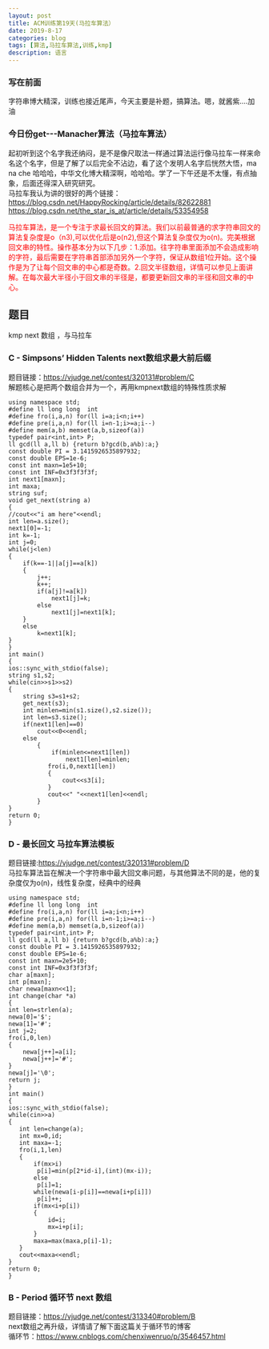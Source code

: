 ```yaml
---
layout: post
title: ACM训练第19天(马拉车算法）
date: 2019-8-17
categories: blog
tags: [算法,马拉车算法,训练,kmp]
description: 语言
---
```


### 写在前面
字符串博大精深，训练也接近尾声，今天主要是补题，搞算法。嗯，就酱紫....加油

### 今日份get---Manacher算法（马拉车算法）
起初听到这个名字我还纳闷，是不是像尺取法一样通过算法运行像马拉车一样来命名这个名字，但是了解了以后完全不沾边，看了这个发明人名字后恍然大悟，ma na che 哈哈哈，中华文化博大精深啊，哈哈哈。学了一下午还是不太懂，有点抽象，后面还得深入研究研究。<br/>
马拉车我认为讲的很好的两个链接：<br/>
<https://blog.csdn.net/HappyRocking/article/details/82622881><br/>
<https://blog.csdn.net/the_star_is_at/article/details/53354958><br/>
<p style="color: red;">马拉车算法，是一个专注于求最长回文的算法。我们以前最普通的求字符串回文的算法复杂度是o（n3),可以优化后是o(n2),但这个算法复杂度仅为o(n)。完美根据回文串的特性。操作基本分为以下几步：1.添加。往字符串里面添加不会造成影响的字符，最后需要在字符串首部添加另外一个字符，保证从数组1位开始。这个操作是为了让每个回文串的中心都是奇数。2.回文半径数组，详情可以参见上面讲解。在每次最大半径小于回文串的半径是，都要更新回文串的半径和回文串的中心。</p>

## 题目
kmp next 数组 ，与马拉车

### C - Simpsons’ Hidden Talents next数组求最大前后缀
题目链接：<https://vjudge.net/contest/320131#problem/C><br/>
解题核心是把两个数组合并为一个，再用kmpnext数组的特殊性质求解<br/>

    using namespace std;
    #define ll long long  int
    #define fro(i,a,n) for(ll i=a;i<n;i++)
    #define pre(i,a,n) for(ll i=n-1;i>=a;i--)
    #define mem(a,b) memset(a,b,sizeof(a))
    typedef pair<int,int> P;
    ll gcd(ll a,ll b) {return b?gcd(b,a%b):a;}
    const double PI = 3.1415926535897932;
    const double EPS=1e-6;
    const int maxn=1e5+10;
    const int INF=0x3f3f3f3f;
    int next1[maxn];
    int maxa;
    string suf;
    void get_next(string a)
    {
    //cout<<"i am here"<<endl;
    int len=a.size();
    next1[0]=-1;
    int k=-1;
    int j=0;
    while(j<len)
    {
        if(k==-1||a[j]==a[k])
        {
            j++;
            k++;
            if(a[j]!=a[k])
                next1[j]=k;
            else
                next1[j]=next1[k];
        }
        else
            k=next1[k];
    }
    }
    int main()
    {
    ios::sync_with_stdio(false);
    string s1,s2;
    while(cin>>s1>>s2)
    {
        string s3=s1+s2;
        get_next(s3);
        int minlen=min(s1.size(),s2.size());
        int len=s3.size();
        if(next1[len]==0)
            cout<<0<<endl;
        else
            {
                if(minlen<=next1[len])
                    next1[len]=minlen;
               fro(i,0,next1[len])
               {
                   cout<<s3[i];
               }
               cout<<" "<<next1[len]<<endl;
            }
    }
    return 0;
    }

### D - 最长回文 马拉车算法模板
题目链接:<https://vjudge.net/contest/320131#problem/D><br/>
马拉车算法旨在解决一个字符串中最大回文串问题，与其他算法不同的是，他的复杂度仅为o(n)，线性复杂度，经典中的经典<br/>

    using namespace std;
    #define ll long long  int
    #define fro(i,a,n) for(ll i=a;i<n;i++)
    #define pre(i,a,n) for(ll i=n-1;i>=a;i--)
    #define mem(a,b) memset(a,b,sizeof(a))
    typedef pair<int,int> P;
    ll gcd(ll a,ll b) {return b?gcd(b,a%b):a;}
    const double PI = 3.1415926535897932;
    const double EPS=1e-6;
    const int maxn=2e5+10;
    const int INF=0x3f3f3f3f;
    char a[maxn];
    int p[maxn];
    char newa[maxn<<1];
    int change(char *a)
    {
    int len=strlen(a);
    newa[0]='$';
    newa[1]='#';
    int j=2;
    fro(i,0,len)
    {
        newa[j++]=a[i];
        newa[j++]='#';
    }
    newa[j]='\0';
    return j;
    }
    int main()
    {
    ios::sync_with_stdio(false);
    while(cin>>a)
    {
       int len=change(a);
       int mx=0,id;
       int maxa=-1;
       fro(i,1,len)
       {
           if(mx>i)
            p[i]=min(p[2*id-i],(int)(mx-i));
           else
            p[i]=1;
           while(newa[i-p[i]]==newa[i+p[i]])
            p[i]++;
           if(mx<i+p[i])
           {
               id=i;
               mx=i+p[i];
           }
           maxa=max(maxa,p[i]-1);
       }
       cout<<maxa<<endl;
    }
    return 0;
    }

### B - Period 循环节 next 数组
题目链接：<https://vjudge.net/contest/313340#problem/B><br/>
next数组之再升级，详情请了解下面这篇关于循环节的博客<br/>
循环节：<https://www.cnblogs.com/chenxiwenruo/p/3546457.html><br/>











